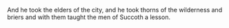And he took the elders of the city, and he took thorns of the wilderness and briers and with them taught the men of Succoth a lesson.
